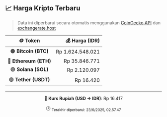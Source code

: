 

<!-- HARGA_KRIPTO -->
## 📈 Harga Kripto Terbaru

> Data ini diperbarui secara otomatis menggunakan [CoinGecko API](https://www.coingecko.com/) dan [exchangerate.host](https://exchangerate.host/)

<div align="center">

| 🪙 Token | 💰 Harga (IDR) |
|:------:|---------------:|
| 🟠 **Bitcoin (BTC)**   | Rp 1.624.548.021 |
| 🔵 **Ethereum (ETH)**  | Rp 35.846.771 |
| 🟣 **Solana (SOL)**    | Rp 2.120.097 |
| 🟢 **Tether (USDT)**   | Rp 16.420 |

---

💱 **Kurs Rupiah (USD → IDR)**: Rp 16.417

🕒 <sub>Terakhir diperbarui: 23/6/2025, 02.57.47</sub>

</div>
<!-- /HARGA_KRIPTO -->